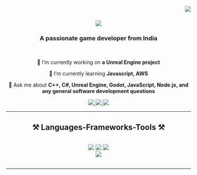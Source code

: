 <img align="right" src="https://visitor-badge.laobi.icu/badge?page_id=gavybansal9911.gavybansal9911" />

<h1 align="center">
    <img src="https://readme-typing-svg.herokuapp.com/?font=Righteous&size=35&center=true&vCenter=true&width=500&height=70&duration=4000&lines=Hi+There!+👋;+I'm+Gavish+Bansal!;" />
</h1>

<h3 align="center">A passionate game developer from India</h3>

<br/>

<div align="center">
 
 🔭 I’m currently working on **a Unreal Engine project**
 
 🌱 I’m currently learning **Javascript, AWS**

💬 Ask me about **C++, C#, Unreal Engine, Godot, JavaScript, Node.js, and any general software development questions**

 </div>

 <div align="center"> 
  <a href="gavybansal9911@gmail.com">
    <img src="https://img.shields.io/badge/Gmail-333333?style=for-the-badge&logo=gmail&logoColor=red" />
  </a>
  <a href="https://www.fiverr.com/s/bEvKAp">
    <img src="https://img.shields.io/badge/Fiverr-333333?style=for-the-badge&logo=fiverr&logoColor=white" />
  </a>
  <a href="https://replit.com/@GavishBansal">
    <img src="https://img.shields.io/badge/Replit-333333?style=for-the-badge&logo=replit&logoColor=orange" />
  </a>
</div>

 <hr/>
 
<h2 align="center">⚒️ Languages-Frameworks-Tools ⚒️</h2>
<br/>
<div align="center">
    <img src="https://skillicons.dev/icons?i=unrealengine,godot" />
    <img src="https://skillicons.dev/icons?i=nodejs,bootstrap,html,css,github,git,kotlin,androidstudio" />
    <img src="https://skillicons.dev/icons?i=nodejs,python,javascript,typescript,express,mongodb,c,cpp,cs,vscode,visualstudio" /><br>
    <img src="https://skillicons.dev/icons?i=cmake,jquery,electron,imgui" />
</div>

<br/>
<hr/>

